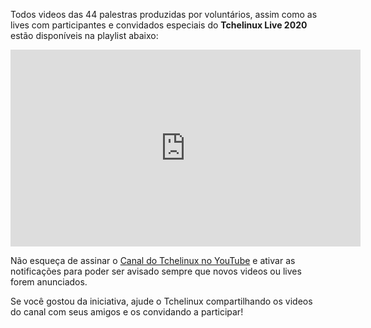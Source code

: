 Todos videos das 44 palestras produzidas por voluntários, assim como as lives com participantes e convidados especiais do **Tchelinux Live 2020** estão disponíveis na playlist abaixo:

<center><iframe width="560" height="315" src="https://www.youtube.com/embed/videoseries?list=PL9ESgQmnVQPbmB8h6N4_GYSdlbd9rVaoJ" frameborder="0" allow="autoplay; encrypted-media" allowfullscreen></iframe></center>

Não esqueça de assinar o [Canal do Tchelinux no YouTube](https://www.youtube.com/tchelinux?sub_confirmation=1) e ativar as notificações para poder ser avisado sempre que novos videos ou lives forem anunciados.

Se você gostou da iniciativa, ajude o Tchelinux compartilhando os videos do canal com seus amigos e os convidando a participar!
